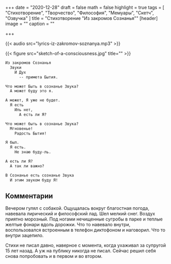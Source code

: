 +++
date = "2020-12-28"
draft = false
math = false
highlight = true
tags = [ "Стихотворение", "Творчество", "Философия", "Мемуары", "Скетч", "Озвучка" ]
title = "Стихотворение \"Из закромов Сознанья\""
[header]
image = ""
caption = ""

+++

{{< audio src="lyriсs-iz-zakromov-soznanya.mp3" >}}

{{< figure src="sketch-of-a-consciousness.jpg" title="" >}}

```txt
Из закромов Сознанья
  Звуки
    И Дух
      -- примета Бытия.

Что может Быть в сознанье Звука?
  А может буду это я.

А может, Я уже не будет.
  Я есть
    Иль нет,
      А есть ли Я?

Что может быть в сознанье Звука?
  Мгновенье!
    Радость Бытия!

Я был.
  Я есть.
    Не знаю буду-ль.

А есть ли Я?
  А так ли важно?

В Сознанье есть сознанье Звука
  И этим звуком буду Я!
```

## Комментарии

Вечером гулял с собакой. Ощущалась вокруг благостная погода, навевала лирический и философский лад. Шел мелкий снег. Воздух приятно морозный. Под ногами нечищенные сугробы в парке и теплые желтые фонари вдоль дорожки. Что то навевало внутри, воспользовался встроенным в телефон диктофоном и наговорил. Что то внутри зацепило.

Стихи не писал давно, наверное с момента, когда ухаживал за супругой 15 лет назад. А уж на публику никогда не писал. Сейчас решил себя снова попробовать и в первом и во втором.
